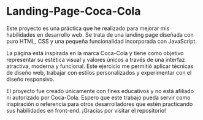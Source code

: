 # Landing-Page-Coca-Cola
Este proyecto es una práctica que he realizado para mejorar mis habilidades en desarrollo web. Se trata de una landing page diseñada con puro HTML, CSS y una pequeña funcionalidad incorporada con JavaScript.

La página está inspirada en la marca Coca-Cola y tiene como objetivo representar su estética visual y valores únicos a través de una interfaz atractiva, moderna y funcional. Este ejercicio me permitió aplicar técnicas de diseño web, trabajar con estilos personalizados y experimentar con el diseño responsivo.

El proyecto fue creado únicamente con fines educativos y no está afiliado ni autorizado por Coca-Cola. Espero que este trabajo pueda servir como inspiración o referencia para otros desarrolladores que estén practicando sus habilidades en front-end. ¡Gracias por visitar el repositorio!



